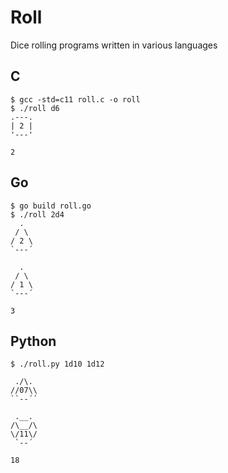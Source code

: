 # Roll

Dice rolling programs written in various languages

## C

```
$ gcc -std=c11 roll.c -o roll
$ ./roll d6
.---.
| 2 |
'---'

2
```

## Go

```
$ go build roll.go
$ ./roll 2d4
  .
 / \
/ 2 \
`---´

  .
 / \
/ 1 \
`---´

3
```

## Python

```
$ ./roll.py 1d10 1d12

 ./\.
//07\\
``--´´

 .__.
/\__/\
\/11\/
 `--´

18
```
